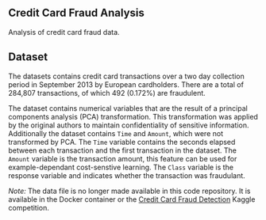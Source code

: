 ## Credit Card Fraud Analysis
Analysis of credit card fraud data.

## Dataset

The datasets contains credit card transactions over a two day collection period in September 2013 by European cardholders. There are a total of 284,807 transactions, of which 492 (0.172%) are fraudulent.

The dataset contains numerical variables that are the result of a principal components analysis (PCA) transformation. This transformation was applied by the original authors to maintain confidentiality of sensitive information. Additionally the dataset contains `Time` and `Amount`, which were not transformed by PCA. The `Time` variable contains the seconds elapsed between each transaction and the first transaction in the dataset. The `Amount` variable is the transaction amount, this feature can be used for example-dependant cost-senstive learning. The `Class` variable is the response variable and indicates whether the transaction was fraudulant.

_Note:_ The data file is no longer made available in this code repository. It is available in the Docker container or the [Credit Card Fraud Detection](https://www.kaggle.com/mlg-ulb/creditcardfraud) Kaggle competition.
